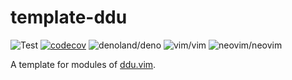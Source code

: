 # template-ddu

<!-- deno-fmt-ignore-start -->

![Test](https://github.com/hasundue/template-ddu/actions/workflows/ci.yml/badge.svg)
[![codecov](https://codecov.io/gh/hasundue/template-ddu/branch/main/graph/badge.svg?token=7BS432RAXB)](https://codecov.io/gh/hasundue/template-ddu)
![denoland/deno](https://img.shields.io/badge/Deno-v1.32.3-informational?logo=deno) <!-- @denopendabot denoland/deno -->
![vim/vim](https://img.shields.io/badge/Vim-stable-informational?logo=vim)
![neovim/neovim](https://img.shields.io/badge/Neovim-stable-informational?logo=nvim)

<!-- deno-fmt-ignore-end -->

A template for modules of [ddu.vim](https://github.com/Shougo/ddu.vim).
